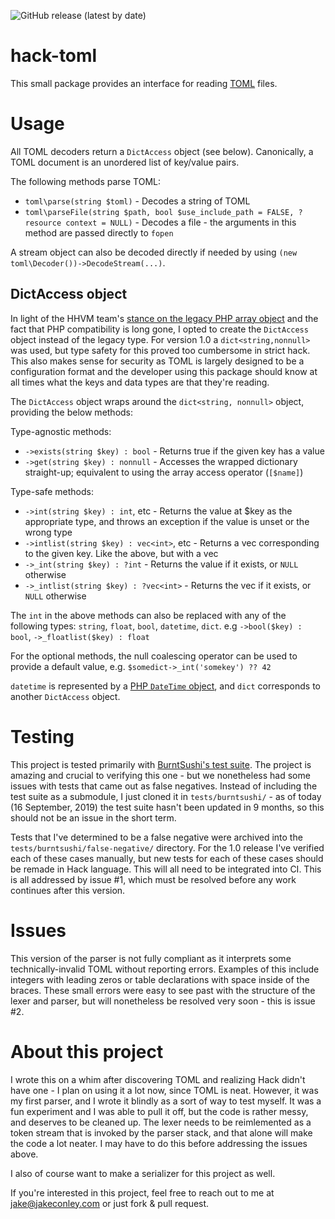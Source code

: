 ![GitHub release (latest by date)](https://img.shields.io/github/v/release/jacobconley/hack-toml)

hack-toml
====

This small package provides an interface for reading [TOML](https://github.com/toml-lang/toml) files.  


Usage
====

All TOML decoders return a `DictAccess` object (see below).  Canonically, a TOML document is an unordered list of key/value pairs. 

The following methods parse TOML:

- `toml\parse(string $toml)` - Decodes a string of TOML
- `toml\parseFile(string $path, bool $use_include_path = FALSE, ?resource context = NULL)` - Decodes a file - the arguments in this method are passed directly to `fopen`

A stream object can also be decoded directly if needed by using `(new toml\Decoder())->DecodeStream(...)`.  


DictAccess object
-----

In light of the HHVM team's [stance on the legacy PHP array object](https://hhvm.com/blog/10649/improving-arrays-in-hack) and the fact that PHP compatibility is long gone, I opted to create the `DictAccess` object instead of the legacy type.  For version 1.0 a `dict<string,nonnull>` was used, but type safety for this proved too cumbersome in strict hack. This also makes sense for security as TOML is largely designed to be a configuration format and the developer using this package should know at all times what the keys and data types are that they're reading.  

The `DictAccess` object  wraps around the `dict<string, nonnull>` object, providing the below methods:

Type-agnostic methods:

- `->exists(string $key) : bool` - Returns true if the given key has a value 
- `->get(string $key) : nonnull` - Accesses the wrapped dictionary straight-up; equivalent to using the array access operator (`[$name]`)

Type-safe methods: 

- `->int(string $key) : int`, etc - Returns the value at $key as the appropriate type, and throws an exception if the value is unset or the wrong type
- `->intlist(string $key) : vec<int>`, etc - Returns a vec corresponding to the given key.  Like the above, but with a vec
- `->_int(string $key) : ?int` - Returns the value if it exists, or `NULL` otherwise 
- `->_intlist(string $key) : ?vec<int>` - Returns the vec if it exists, or `NULL` otherwise

The `int` in the above methods can also be replaced with any of the following types: `string`, `float`, `bool`, `datetime`, `dict`.  e.g `->bool($key) : bool`, `->_floatlist($key) : float`

For the optional methods, the null coalescing operator can be used to provide a default value, e.g. `$somedict->_int('somekey') ?? 42`

`datetime` is represented by a [PHP `DateTime` object](https://www.php.net/manual/en/class.datetime.php), and `dict` corresponds to another `DictAccess` object.  



Testing
===

This project is tested primarily with [BurntSushi's test suite](https://github.com/BurntSushi/toml-test).  The project is amazing and crucial to verifying this one - but we nonetheless had some issues with tests that came out as false negatives.  Instead of including the test suite as a submodule, I just cloned it in `tests/burntsushi/` - as of today (16 September, 2019) the test suite hasn't been updated in 9 months, so this should not be an issue in the short term.  

Tests that I've determined to be a false negative were archived into the `tests/burntsushi/false-negative/` directory. For the 1.0 release I've verified each of these cases manually, but new tests for each of these cases should be remade in Hack language.  This will all need to be integrated into CI.  This is all addressed by issue #1, which must be resolved before any work continues after this version.  


Issues
===

This version of the parser is not fully compliant as it interprets some technically-invalid TOML without reporting errors.  Examples of this include integers with leading zeros or table declarations with space inside of the braces.  These small errors were easy to see past with the structure of the lexer and parser, but will nonetheless be resolved very soon - this is issue #2.  


About this project
====

I wrote this on a whim after discovering TOML and realizing Hack didn't have one - I plan on using it a lot now, since TOML is neat.  However, it was my first parser, and I wrote it blindly as a sort of way to test myself. It was a fun experiment and I was able to pull it off, but the code is rather messy, and deserves to be cleaned up.  The lexer needs to be reimlemented as a token stream that is invoked by the parser stack, and that alone will make the code a lot neater.  I may have to do this before addressing the issues above.  

I also of course want to make a serializer for this project as well.  

If you're interested in this project, feel free to reach out to me at jake@jakeconley.com or just fork & pull request.  
